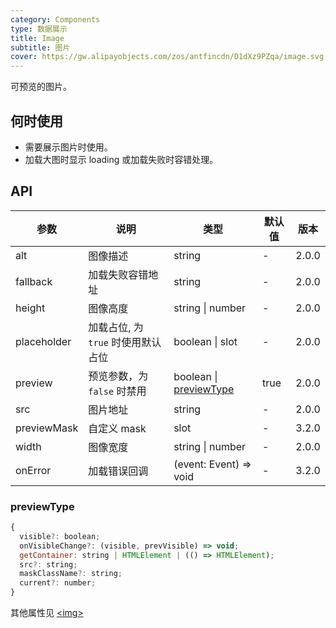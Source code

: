 ```yaml
---
category: Components
type: 数据展示
title: Image
subtitle: 图片
cover: https://gw.alipayobjects.com/zos/antfincdn/D1dXz9PZqa/image.svg
---
```


可预览的图片。

## 何时使用

- 需要展示图片时使用。
- 加载大图时显示 loading 或加载失败时容错处理。

## API

| 参数 | 说明 | 类型 | 默认值 | 版本 |
| --- | --- | --- | --- | --- |
| alt | 图像描述 | string | - | 2.0.0 |
| fallback | 加载失败容错地址 | string | - | 2.0.0 |
| height | 图像高度 | string \| number | - | 2.0.0 |
| placeholder | 加载占位, 为 `true` 时使用默认占位 | boolean \| slot | - | 2.0.0 |
| preview | 预览参数，为 `false` 时禁用 | boolean \| [previewType](#previewType) | true | 2.0.0 |
| src | 图片地址 | string | - | 2.0.0 |
| previewMask | 自定义 mask | slot | - | 3.2.0 |
| width | 图像宽度 | string \| number | - | 2.0.0 |
| onError | 加载错误回调 | (event: Event) => void | - | 3.2.0 |

### previewType

```js
{
  visible?: boolean;
  onVisibleChange?: (visible, prevVisible) => void;
  getContainer: string | HTMLElement | (() => HTMLElement);
  src?: string;
  maskClassName?: string;
  current?: number;
}
```

其他属性见 [&lt;img>](https://developer.mozilla.org/en-US/docs/Web/HTML/Element/img#Attributes)

